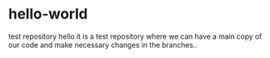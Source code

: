 # hello-world
test repository
hello it is a test repository where we can have a main copy of our code and make necessary changes in the branches..
